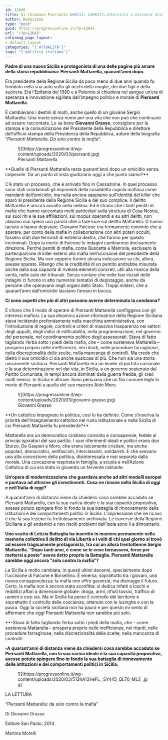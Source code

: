 ```yaml
---
id: 12645
title: Si chiamava Piersanti &#8211; L&#8217;intervista a Giovanni Grasso
author: Redazione
type: "post"
guid: https://progressonline.it/?p=12645
url: "/?p=12645"
colormag_page_layout:
- default_layout
categories: "['ATTUALITÀ']"
tags: "['politica italiana']"
---
```


**Padre di una nuova Sicilia e protagonista di una delle pagine più amare della storia repubblicana: Piersanti Mattarella, quarant’anni dopo.**

Era presidente della Regione Sicilia da poco meno di due anni quando fu freddato nella sua auto sotto gli occhi della moglie, dei due figli e della suocera. Era l’Epifania del 1980 e a Palermo si chiudeva nel sangue un’era di speranza e innovazione sigillata dall’impegno politico e morale di **Piersanti Mattarella**.

E cambiavano i destini di molti, anche quello di un giovane Sergio Mattarella. Una morte senza nome per una vita che non può che continuare ad essere raccontata. Lo sa bene **Giovanni Grasso**, consigliere per la stampa e la comunicazione del Presidente della Repubblica e direttore dell’ufficio stampa della Presidenza della Repubblica, autore della biografia “*Piersanti Mattarella. Da solo contro la mafia*”.

<div class="wp-block-image"><figure class="alignleft size-large is-resized">![](https://progressonline.it/wp-content/uploads/2020/03/piersanti.jpg)<figcaption>Piersanti Mattarella</figcaption></figure></div>**Quello di Piersanti Mattarella resta quarant’anni dopo un omicidio senza colpevole. Da un punto di vista giudiziario oggi a che punto siamo?**

C’è stato un processo, che è arrivato fino in Cassazione. In quel processo sono stati condannati gli esponenti della cosiddetta cupola mafiosa come mandanti dell’omicidio, ma nulla ancora sappiamo sull’identità del killer che sparò al presidente della Regione Sicilia e del suo complice. Il delitto Mattarella è ancora avvolto nella nebbia. Ed è strano che i tanti pentiti di mafia che hanno raccontato molti particolari sulla struttura di Cosa Nostra, sui suoi riti e le sue affiliazioni, sul modus operandi e su altri delitti, non abbiano mai speso una parola utile a fare luce sul delitto Mattarella. O hanno taciuto o hanno depistato. Giovanni Falcone era fermamente convinto che a sparare, per conto della mafia in collaborazione con altri poteri occulti, fossero stati due terroristi di estrema destra, che furono per questo incriminati. Dopo la morte di Falcone le indagini cambiarono decisamente direzione. Perché pentiti di mafia, come Buscetta e Mannoia, esclusero la partecipazione di killer esterni alla mafia nell’uccisione del presidente della Regione Sicilia. Ma non seppero fornire alcuna indicazione su chi, allora, avesse sparato. Ritengo che la credibilità di un pentito andrebbe misurata anche dalla sua capacità di rivelare elementi concreti, utili alla ricerca della verità, nelle aule dei tribunali. Senza contare che nelle fasi iniziali delle indagini ci furono in atto numerosi tentativi di depistaggio, anche da persone che operavano negli organi dello Stato. Troppi misteri, che a quarant’anni dall’omicidio lasciano l’amaro in bocca.

**Ci sono aspetti che più di altri possono averne determinato la condanna?**

È chiaro che il modo di operare di Piersanti Mattarella confliggeva con gli interessi mafiosi. La sua dinamica azione riformatrice della Regione Siciliana stava incidendo profondamente nella macchina amministrativa, con l’introduzione di regole, controlli e criteri di massima trasparenza nei settori degli appalti, degli indici di edificabilità, nella programmazione, nel governo del personale, nel coordinamento politico degli assessorati. Stava di fatto tagliando l’erba sotto i piedi della mafia, che – come sosteneva Mattarella – prospera proprio nelle inefficienze, nei ritardi, nelle procedure farraginose, nella discrezionalità delle scelte, nella mancanza di controlli. Ma credo che dietro il suo omicidio ci sia anche qualcosa di più. Che non sia una storia unicamente siciliana. Piersanti Mattarella era un leader di portata nazionale e la sua determinazione nel dar vita, in Sicilia, a un governo sostenuto dal Partito Comunista, in tempi ancora dominati dalla guerra fredda, gli creò molti nemici. In Sicilia e altrove. Sono persuaso che un filo comune leghi la morte di Piersanti a quella del suo maestro Aldo Moro.

<div class="wp-block-image"><figure class="alignright size-large is-resized">![](https://progressonline.it/wp-content/uploads/2020/03/giovanni-grasso.jpg)<figcaption>Giovanni Grasso</figcaption></figure></div>**Un cattolico impegnato in politica, così lo ha definito. Come s’inseriva la priorità dell’insegnamento cattolico nel ruolo istituzionale e nella Sicilia di cui Piersanti Mattarella fu presidente?**

Mattarella era un democratico cristiano convinto e consapevole, fedele ai principi ispiratori del suo partito. I suoi riferimenti ideali e politici erano don Sturzo, De Gasperi e Moro, che erano laicamente cristiani, ma anche popolari, democratici, antifascisti, interclassisti, solidaristi. E che avevano una alta concezione della politica, disinteressata e mai separata dalla morale. Una concezione respirata in famiglia, a scuola e nell’Azione Cattolica di cui era stato in gioventù un fervente militante.

**Un’opera di modernizzazione che guardava anche ad altri modelli europei e puntava ad attrarne gli investimenti. Cosa ne rimane nella Sicilia di oggi e nell’Italia di oggi?**

A quarant’anni di distanza viene da chiedersi cosa sarebbe accaduto se Piersanti Mattarella, con la sua carica ideale e la sua capacità propositiva, avesse potuto spingere fino in fondo la sua battaglia di rinnovamento delle istituzioni e dei comportamenti politici in Sicilia. L’impressione che ne ricavo è che la sua lezione fu frettolosamente archiviata. Le traversie della Regione Siciliana e gli endemici e non risolti problemi dell’Isola sono lì a dimostrarlo.

**Uno scatto di Letizia Battaglia ha inscritto in maniera permanente nella memoria collettiva il delitto di via Libertà e i volti di chi quel giorno si trovò ad essere tragicamente protagonista, tra cui un allora trentottenne Sergio Mattarella. “Dopo tanti anni, è come se le cose tornassero, forse per mettersi a posto” aveva detto proprio la Battaglia. Piersanti Mattarella sarebbe oggi ancora “solo contro la mafia”?**

La Sicilia è molto cambiata, in questi ultimi decenni, specialmente dopo l’uccisione di Falcone e Borsellino. È emersa, soprattutto tra i giovani, una nuova consapevolezza: la mafia non offre garanzie, ma distrugge il futuro. Certo, la mafia non è ancora stata sconfitta: si dedica infatti a loschi e redditizi affari a dimensione globale: droga, armi, rifiuti tossici, traffico di uomini e così via. Ma in Sicilia ha perso il controllo del territorio e soprattutto il controllo delle coscienze, ottenuto con le lusinghe e con la paura. Oggi la società siciliana non ha paura e per questo mi sento di affermare che oggi Piersanti Mattarella non sarebbe più solo.

**-Stava di fatto tagliando l’erba sotto i piedi della mafia, che – come sosteneva Mattarella – prospera proprio nelle inefficienze, nei ritardi, nelle procedure farraginose, nella discrezionalità delle scelte, nella mancanza di controlli.

**-A quarant’anni di distanza viene da chiedersi cosa sarebbe accaduto se Piersanti Mattarella, con la sua carica ideale e la sua capacità propositiva, avesse potuto spingere fino in fondo la sua battaglia di rinnovamento delle istituzioni e dei comportamenti politici in Sicilia.**

<div class="wp-block-image"><figure class="aligncenter size-large">![](https://progressonline.it/wp-content/uploads/2020/03/512hA13VeFL._SY445_QL70_ML2_.jpg)</figure></div>LA LETTURA

“Piersanti Mattarella: da solo contro la mafia”

 Di Giovanni Grasso

 Editore San Paolo, 2014

Martina Morelli